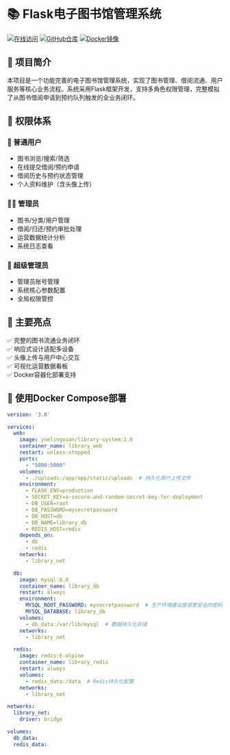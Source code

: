 # 📚 Flask电子图书馆管理系统

[![在线访问](https://img.shields.io/badge/Online-https%3A%2F%2Flibrary.yuelingxuan.cn-blue)](https://library.yuelingxuan.cn)
[![GitHub仓库](https://img.shields.io/badge/GitHub-Repository-brightgreen)](https://github.com/YUELINGXUAN0412/flask-library-system)
[![Docker镜像](https://img.shields.io/badge/Docker-yuelingxuan%2Flibrary--system%3A1.0-orange)](https://hub.docker.com/r/yuelingxuan/library-system)

## 📌 项目简介
本项目是一个功能完善的电子图书馆管理系统，实现了图书管理、借阅流通、用户服务等核心业务流程。系统采用Flask框架开发，支持多角色权限管理，完整模拟了从图书借阅申请到预约队列触发的全业务闭环。

## 🔑 权限体系
### 🧑 普通用户
- 图书浏览/搜索/筛选
- 在线提交借阅/预约申请
- 借阅历史与预约状态管理
- 个人资料维护（含头像上传）

### 👨‍💻 管理员
- 图书/分类/用户管理
- 借阅/归还/预约审批处理
- 运营数据统计分析
- 系统日志查看

### 👑 超级管理员
- 管理员账号管理
- 系统核心参数配置
- 全局权限管控

## 🌟 主要亮点
✅ 完整的图书流通业务闭环  
✅ 响应式设计适配多设备  
✅ 头像上传与用户中心交互  
✅ 可视化运营数据看板  
✅ Docker容器化部署支持

## 🐳 使用Docker Compose部署
```yaml
version: '3.8'

services:
  web:
    image: yuelingxuan/library-system:1.0
    container_name: library_web
    restart: unless-stopped
    ports:
      - "5000:5000"
    volumes:
      - ./uploads:/app/app/static/uploads  # 持久化用户上传文件
    environment:
      - FLASK_ENV=production
      - SECRET_KEY=a-secure-and-random-secret-key-for-deployment
      - DB_USER=root
      - DB_PASSWORD=mysecretpassword
      - DB_HOST=db
      - DB_NAME=library_db
      - REDIS_HOST=redis
    depends_on:
      - db
      - redis
    networks:
      - library_net

  db:
    image: mysql:8.0
    container_name: library_db
    restart: always
    environment:
      MYSQL_ROOT_PASSWORD: mysecretpassword  # 生产环境建议使用更安全的密码
      MYSQL_DATABASE: library_db
    volumes:
      - db_data:/var/lib/mysql  # 数据持久化存储
    networks:
      - library_net

  redis:
    image: redis:6-alpine
    container_name: library_redis
    restart: always
    volumes:
      - redis_data:/data  # Redis持久化配置
    networks:
      - library_net

networks:
  library_net:
    driver: bridge

volumes:
  db_data:
  redis_data:

